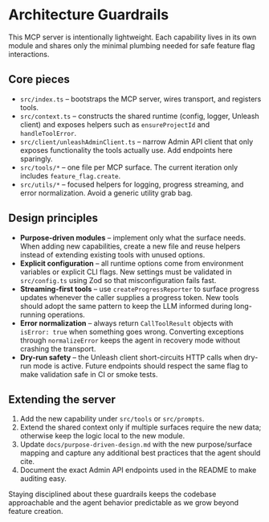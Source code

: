 # Architecture Guardrails

This MCP server is intentionally lightweight. Each capability lives in its own module and shares only the minimal plumbing needed for safe feature flag interactions.

## Core pieces

- `src/index.ts` – bootstraps the MCP server, wires transport, and registers tools.
- `src/context.ts` – constructs the shared runtime (config, logger, Unleash client) and exposes helpers such as `ensureProjectId` and `handleToolError`.
- `src/client/unleashAdminClient.ts` – narrow Admin API client that only exposes functionality the tools actually use. Add endpoints here sparingly.
- `src/tools/*` – one file per MCP surface. The current iteration only includes `feature_flag.create`.
- `src/utils/*` – focused helpers for logging, progress streaming, and error normalization. Avoid a generic utility grab bag.

## Design principles

- **Purpose-driven modules** – implement only what the surface needs. When adding new capabilities, create a new file and reuse helpers instead of extending existing tools with unused options.
- **Explicit configuration** – all runtime options come from environment variables or explicit CLI flags. New settings must be validated in `src/config.ts` using Zod so that misconfiguration fails fast.
- **Streaming-first tools** – use `createProgressReporter` to surface progress updates whenever the caller supplies a progress token. New tools should adopt the same pattern to keep the LLM informed during long-running operations.
- **Error normalization** – always return `CallToolResult` objects with `isError: true` when something goes wrong. Converting exceptions through `normalizeError` keeps the agent in recovery mode without crashing the transport.
- **Dry-run safety** – the Unleash client short-circuits HTTP calls when dry-run mode is active. Future endpoints should respect the same flag to make validation safe in CI or smoke tests.

## Extending the server

1. Add the new capability under `src/tools` or `src/prompts`.
2. Extend the shared context only if multiple surfaces require the new data; otherwise keep the logic local to the new module.
3. Update `docs/purpose-driven-design.md` with the new purpose/surface mapping and capture any additional best practices that the agent should cite.
4. Document the exact Admin API endpoints used in the README to make auditing easy.

Staying disciplined about these guardrails keeps the codebase approachable and the agent behavior predictable as we grow beyond feature creation.
